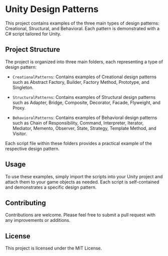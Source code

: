 # Unity Design Patterns

This project contains examples of the three main types of design patterns: Creational, Structural, and Behavioral. Each pattern is demonstrated with a C# script tailored for Unity.

## Project Structure

The project is organized into three main folders, each representing a type of design pattern:

- `CreationalPatterns`: Contains examples of Creational design patterns such as Abstract Factory, Builder, Factory Method, Prototype, and Singleton.

- `StructuralPatterns`: Contains examples of Structural design patterns such as Adapter, Bridge, Composite, Decorator, Facade, Flyweight, and Proxy.

- `BehavioralPatterns`: Contains examples of Behavioral design patterns such as Chain of Responsibility, Command, Interpreter, Iterator, Mediator, Memento, Observer, State, Strategy, Template Method, and Visitor.

Each script file within these folders provides a practical example of the respective design pattern.

## Usage

To use these examples, simply import the scripts into your Unity project and attach them to your game objects as needed. Each script is self-contained and demonstrates a specific design pattern.

## Contributing

Contributions are welcome. Please feel free to submit a pull request with any improvements or additions.

## License

This project is licensed under the MIT License.
